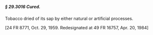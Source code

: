 ##### § 29.3016 Cured. #####

Tobacco dried of its sap by either natural or artificial processes.

[24 FR 8771, Oct. 29, 1959. Redesignated at 49 FR 16757, Apr. 20, 1984]